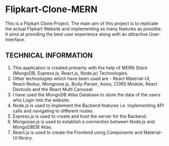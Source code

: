 # Flipkart-Clone-MERN

This is a Flipkart Clone Project. The main aim of this project is to replicate the actual Flipkart Website and implementing as many features as possible. It aims at providing the best user experience along with an attractive User-Interface.

## TECHNICAL INFORMATION 

1) This application is created primarily with the help of MERN Stack (MongoDB, Express.js, React.js, Node.js) Technologies.
2) Other technologies which have been used are - React Material-UI, React-Redux, Mongoose.js, Body-Parser, Axios, CORS Module, React Devtools and the React Multi Carousel.
3) I have used the MongoDB Atlas Database to store the data of the users who Login into the website.
4) Node.js is used to implement the Backend features i.e. implementing API calls and navigating to different routes.
5) Express.js is used to create and host the server for the Backend.
6) Mongoose.js is used to establish a connection between Node.js and MongoDBDB Atlas.
7) React.js is used to create the Frontend using Components and Material-UI library.
